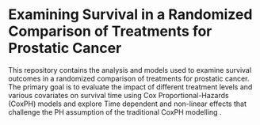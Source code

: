 # Examining Survival in a Randomized Comparison of Treatments for Prostatic Cancer 

This repository contains the analysis and models used to examine survival outcomes in a randomized comparison of treatments for prostatic cancer. The primary goal is to evaluate the impact of different treatment levels and various covariates on survival time using Cox Proportional-Hazards (CoxPH) models and explore Time dependent and non-linear effects that challenge the PH assumption of the traditional CoxPH modelling . 
